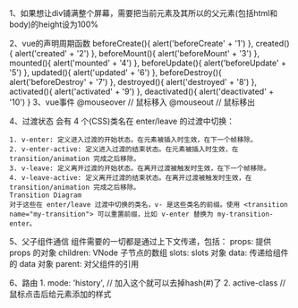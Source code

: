 1、如果想让div铺满整个屏幕，需要把当前元素及其所以的父元素(包括html和body)的height设为100%


2、vue的声明周期函数
   beforeCreate(){
      alert('beforeCreate' + '1')
   },
    created(){
      alert('created' + '2')
   },
    beforeMount(){
      alert('beforeMount' + '3')
   },
    mounted(){
      alert('mounted' + '4')
   },
    beforeUpdate(){
      alert('beforeUpdate' + '5')
   },
    updated(){
      alert('updated' + '6')
   },
    beforeDestroy(){
      alert('beforeDestroy' + '7')
   },
    destroyed(){
      alert('destroyed' + '8')
   },
    activated(){
      alert('activated' + '9')
   },
    deactivated(){
      alert('deactivated' + '10')
   }
  3、vue事件
	  @mouseover 	// 鼠标移入
	  @mouseout 	// 鼠标移出

  4、过渡状态
  会有 4 个(CSS)类名在 enter/leave 的过渡中切换：

    1. v-enter: 定义进入过渡的开始状态。在元素被插入时生效，在下一个帧移除。
    2. v-enter-active: 定义进入过渡的结束状态。在元素被插入时生效，在 transition/animation 完成之后移除。
    3. v-leave: 定义离开过渡的开始状态。在离开过渡被触发时生效，在下一个帧移除。
    4. v-leave-active: 定义离开过渡的结束状态。在离开过渡被触发时生效，在 transition/animation 完成之后移除。
    Transition Diagram
    对于这些在 enter/leave 过渡中切换的类名，v- 是这些类名的前缀。使用 <transition name="my-transition"> 可以重置前缀，比如 v-enter 替换为 my-transition-enter。

  5、父子组件通信
  组件需要的一切都是通过上下文传递，包括：
    props: 提供 props 的对象
    children: VNode 子节点的数组
    slots: slots 对象
    data: 传递给组件的 data 对象
    parent: 对父组件的引用

  6、路由
    1. mode: 'history',    // 加入这个就可以去掉hash(#)了
    2. active-class       // 鼠标点击后给元素添加的样式